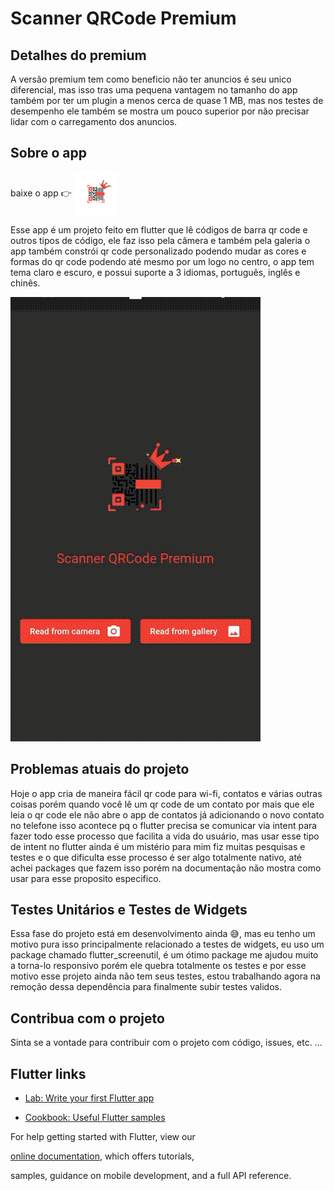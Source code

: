 # Scanner QRCode Premium


## Detalhes do premium
  
A versão premium tem como beneficio não ter anuncios é seu unico diferencial, mas isso tras  uma pequena vantagem no tamanho do app também por ter um plugin a menos cerca de quase 1 MB, mas nos testes de desempenho ele também se mostra um pouco superior por não precisar lidar com o carregamento dos anuncios.

## Sobre o app

 
baixe o app 👉  <a  href="https://play.google.com/store/apps/details?id=com.scannerqrcode_premium"  target="_blank"> <img  align="center"  height="70"  width="70"  src="assets/splash/splash.png">
</a>

Esse app é um projeto feito em flutter que lê códigos de barra qr code e outros tipos de código, ele faz isso pela câmera e também pela galeria o app também constrói qr code personalizado podendo mudar as cores e formas do qr code podendo até mesmo por um logo no centro, o app tem tema claro e escuro, e possui suporte a 3 idiomas, português, inglês e chinês.

<img  src="assets/readme/demo.gif">

## Problemas atuais do projeto

Hoje o app cria de maneira fácil qr code para wi-fi, contatos e várias outras coisas porém quando você lê um qr code de um contato por mais que ele leia o qr code ele não abre o app de contatos já adicionando o novo contato no telefone isso acontece pq o flutter precisa se comunicar via intent para fazer todo esse processo que facilita a vida do usuário, mas usar esse tipo de intent no flutter ainda é um mistério para mim fiz muitas pesquisas e testes e o que dificulta esse processo é ser algo totalmente nativo, até achei packages que fazem isso porém na documentação não mostra como usar para esse proposito especifico.

  

## Testes Unitários e Testes de Widgets

Essa fase do projeto está em desenvolvimento ainda 😅, mas eu tenho um motivo pura isso principalmente relacionado a testes de widgets, eu uso um package chamado flutter_screenutil, é um ótimo package me ajudou muito a torna-lo responsivo porém ele quebra totalmente os testes e por esse motivo esse projeto ainda não tem seus testes, estou trabalhando agora na remoção dessa dependência para finalmente subir testes validos.
  

## Contribua com o projeto

Sinta se a vontade para contribuir com o projeto com código, issues, etc. ...

## Flutter links

- [Lab: Write your first Flutter app](https://flutter.dev/docs/get-started/codelab)

- [Cookbook: Useful Flutter samples](https://flutter.dev/docs/cookbook)

  

For help getting started with Flutter, view our

[online documentation](https://flutter.dev/docs), which offers tutorials,

samples, guidance on mobile development, and a full API reference.